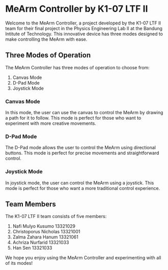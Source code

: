 # MeArm Controller by K1-07 LTF II
Welcome to the MeArm Controller, a project developed by the K1-07 LTF II team for their final project in the Physics Engineering Lab II at the Bandung Intitute of Technology. This innovative device has three modes designed to make controlling the MeArm with ease.

## Three Modes of Operation
The MeArm Controller has three modes of operation to choose from:
1. Canvas Mode
2. D-Pad Mode
3. Joystick Mode

### Canvas Mode
In this mode, the user can use the canvas to control the MeArm by drawing a path for it to follow. This mode is perfect for those who want to experiment with more creative movements.

### D-Pad Mode
The D-Pad mode allows the user to control the MeArm using directional buttons. This mode is perfect for precise movements and straightforward control.

### Joystick Mode
In joystick mode, the user can control the MeArm using a joystick. This mode is perfect for those who want a more traditional control experience.

## Team Members
The K1-07 LTF II team consists of five members:

1. Nafi Mulyo Kusumo 13321029
2. Christoporus Nicholas 13321001 
3. Zalma Zahara Hanum 13321061 
4. Achriza Nurfarid 13321033 
5. Han Sen 13321033

We hope you enjoy using the MeArm Controller and experimenting with all of its modes!
